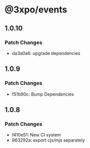 # @3xpo/events

## 1.0.10

### Patch Changes

- da3a0a6: upgrade dependencies

## 1.0.9

### Patch Changes

- f51b90c: Bump Dependencies

## 1.0.8

### Patch Changes

- f410e51: New CI system
- 963292a: export cjs/mjs separately
